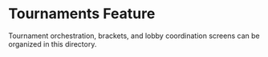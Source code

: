 # Tournaments Feature

Tournament orchestration, brackets, and lobby coordination screens can be organized in this directory.
